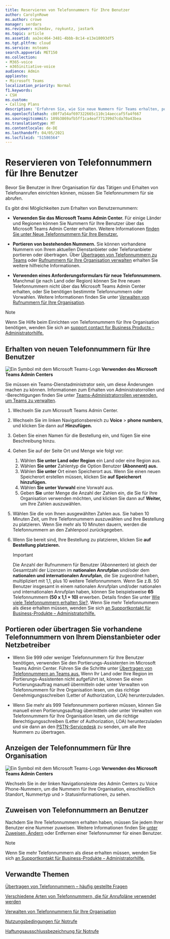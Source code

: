 ```yaml
---
title: Reservieren von Telefonnummern für Ihre Benutzer
author: CarolynRowe
ms.author: crowe
manager: serdars
ms.reviewer: mikedav, roykuntz, jastark
ms.topic: article
ms.assetid: aa2ec464-3481-4bbb-8c14-e13e18093df5
ms.tgt.pltfrm: cloud
ms.service: msteams
search.appverid: MET150
ms.collection:
- M365-voice
- m365initiative-voice
audience: Admin
appliesto:
- Microsoft Teams
localization_priority: Normal
f1.keywords:
- CSH
ms.custom:
- Calling Plans
description: 'Erfahren Sie, wie Sie neue Nummern für Teams erhalten, portieren oder übertragen sowie die Änderungen für Ihre Benutzer anzeigen. '
ms.openlocfilehash: c80f7a54af697322665c110c14aeccaf5fa4f667
ms.sourcegitcommit: 109b3869afb5ff1ca4eaf771399d7cda70a43bea
ms.translationtype: MT
ms.contentlocale: de-DE
ms.lasthandoff: 04/05/2021
ms.locfileid: "51586564"
---
```

# <a name="getting-phone-numbers-for-your-users"></a>Reservieren von Telefonnummern für Ihre Benutzer

Bevor Sie Benutzer in Ihrer Organisation für das Tätigen und Erhalten von Telefonanrufen einrichten können, müssen Sie Telefonnummern für sie abrufen.
  
Es gibt drei Möglichkeiten zum Erhalten von Benutzernummern:

- **Verwenden Sie das Microsoft Teams Admin Center.** Für einige Länder und Regionen können Sie Nummern für Ihre Benutzer über das Microsoft Teams Admin Center erhalten. Weitere Informationen [finden Sie unter Neue Telefonnummern für Ihre Benutzer.](#get-new-phone-numbers-for-your-users)

- **Portieren von bestehenden Nummern.** Sie können vorhandene Nummern von Ihrem aktuellen Dienstanbieter oder Telefonanbieter portieren oder übertragen. Über [Übertragen von Telefonnummern zu Teams](./phone-number-calling-plans/transfer-phone-numbers-to-teams.md) oder [Rufnummern für Ihre Organisation verwalten](/microsoftteams/manage-phone-numbers-for-your-organization) erhalten Sie weitere hilfreiche Informationen.  
  
- **Verwenden eines Anforderungsformulars für neue Telefonnummern.** Manchmal (je nach Land oder Region) können Sie Ihre neuen Telefonnummern nicht über das Microsoft Teams Admin Center erhalten, oder Sie benötigen bestimmte Telefonnummern oder Vorwahlen. Weitere Informationen finden Sie unter [Verwalten von Rufnummern für Ihre Organisation](/microsoftteams/manage-phone-numbers-for-your-organization).
  
> [!NOTE]
> Wenn Sie Hilfe beim Einrichten von Telefonnummern für Ihre Organisation benötigen, wenden Sie sich an [support contact for Business Products – Administratorhilfe.](https://docs.microsoft.com/microsoft-365/admin/contact-support-for-business-products?view=o365-worldwide&tabs=online)
  
## <a name="get-new-phone-numbers-for-your-users"></a>Erhalten von neuen Telefonnummern für Ihre Benutzer

![Ein Symbol mit dem Microsoft Teams-Logo](media/teams-logo-30x30.png) **Verwenden des Microsoft Teams Admin Centers**

Sie müssen ein Teams-Dienstadministrator sein, um diese Änderungen machen zu können. Informationen zum Erhalten von Administratorrollen und -Berechtigungen finden Sie unter [Teams-Administratorrollen verwenden, um Teams zu verwalten](./using-admin-roles.md).

1. Wechseln Sie zum Microsoft Teams Admin Center.
2. Wechseln Sie im linken Navigationsbereich zu **Voice**  >  **phone numbers**, und klicken Sie dann auf **Hinzufügen.**
3. Geben Sie einen Namen für die Bestellung ein, und fügen Sie eine Beschreibung hinzu.
4. Gehen Sie auf der Seite Ort und Menge wie folgt vor:
    1. Wählen **Sie unter Land oder Region** ein Land oder eine Region aus.
    2. Wählen **Sie unter** Zahlentyp die Option Benutzer **(Abonnent) aus.**
    3. Wählen **Sie unter** Ort einen Speicherort aus. Wenn Sie einen neuen Speicherort erstellen müssen, klicken Sie **auf Speicherort hinzufügen.**
    4. Wählen **Sie unter Vorwahl** eine Vorwahl aus.
    5. Geben **Sie** unter Menge die Anzahl der Zahlen ein, die Sie für Ihre Organisation verwenden möchten, und klicken Sie dann auf **Weiter,** um Ihre Zahlen auszuwählen.
5. Wählen Sie die von Ihnen ausgewählten Zahlen aus. Sie haben 10 Minuten Zeit, um Ihre Telefonnummern auszuwählen und Ihre Bestellung zu platzieren. Wenn Sie mehr als 10 Minuten dauern, werden die Telefonnummern an den Zahlenpool zurückgegeben.
6. Wenn Sie bereit sind, Ihre Bestellung zu platzieren, klicken Sie **auf Bestellung platzieren.**

    > [!IMPORTANT]
    > Die Anzahl der Rufnummern für Benutzer (Abonnenten) ist gleich der Gesamtzahl der Lizenzen im **nationalen Anrufplan** und/oder dem **nationalen und internationalen Anrufplan**, die Sie zugeordnet haben, multipliziert mit 1,1, plus 10 weitere Telefonnummern. Wenn Sie z.B. 50 Benutzer insgesamt in einem nationalen Anrufplan und/oder nationalen und internationalen Anrufplan haben, können Sie beispielsweise **65** Telefonnummern **(50 x 1,1 + 10)** erwerben. Details finden Sie unter [Wie viele Telefonnummern erhalten Sie?](./how-many-phone-numbers-can-you-get.md). Wenn Sie mehr Telefonnummern als diese erhalten müssen, wenden Sie sich [an Supportkontakt für Business-Produkte – Administratorhilfe.](/microsoft-365/admin/contact-support-for-business-products?tabs=online&view=o365-worldwide)
  
## <a name="port-or-transfer-phone-numbers-from-your-service-provider-or-phone-carrier"></a>Portieren oder übertragen Sie vorhandene Telefonnummern von Ihrem Dienstanbieter oder Netzbetreiber
  
- Wenn Sie 999 oder weniger Telefonnummern für Ihre Benutzer benötigen, verwenden Sie den Portierungs-Assistenten im Microsoft Teams Admin Center. Führen Sie die Schritte unter [Übertragen von Telefonnummern an Teams aus.](./phone-number-calling-plans/transfer-phone-numbers-to-teams.md) Wenn Ihr Land oder Ihre Region im Portierungs-Assistenten nicht aufgeführt ist, können Sie einen Portierungsauftrag manuell übermitteln oder unter Verwalten von Telefonnummern für Ihre Organisation lesen, um das richtige Genehmigungsschreiben (Letter of Authorization, LOA) herunterzuladen. [](phone-number-calling-plans/manually-submit-port-order.md) [](/microsoftteams/manage-phone-numbers-for-your-organization)

- Wenn Sie mehr als 999 Telefonnummern [](phone-number-calling-plans/manually-submit-port-order.md) portieren müssen, können [](/microsoftteams/manage-phone-numbers-for-your-organization) Sie manuell einen Portierungsauftrag übermitteln oder unter Verwalten von Telefonnummern für Ihre Organisation lesen, um die richtige Berechtigungsschreiben (Letter of Authorization, LOA) herunterzuladen und sie dann an den [PSTN-Servicedesk](manage-phone-numbers-for-your-organization/contact-pstn-service-desk.md) zu senden, um alle Ihre Nummern zu übertragen.

## <a name="view-the-phone-numbers-for-your-organization"></a>Anzeigen der Telefonnummern für Ihre Organisation

![Ein Symbol mit dem Microsoft Teams-Logo](media/teams-logo-30x30.png) **Verwenden des Microsoft Teams Admin Centers**

Wechseln Sie in der linken Navigationsleiste des Admin Centers zu Voice Phone-Nummern, um die Nummern für Ihre Organisation, einschließlich Standort, Nummertyp und  >   Statusinformationen, zu sehen.
  
## <a name="assign-phone-numbers-to-users"></a>Zuweisen von Telefonnummern an Benutzer

Nachdem Sie Ihre Telefonnummern erhalten haben, müssen Sie jedem Ihrer Benutzer eine Nummer zuweisen. Weitere Informationen finden Sie [unter Zuweisen, Ändern](./assign-change-or-remove-a-phone-number-for-a-user.md) oder Entfernen einer Telefonnummer für einen Benutzer.

> [!NOTE]
> Wenn Sie mehr Telefonnummern als diese erhalten müssen, wenden Sie sich [an Supportkontakt für Business-Produkte – Administratorhilfe.](/microsoft-365/admin/contact-support-for-business-products?tabs=online&view=o365-worldwide)

## <a name="related-topics"></a>Verwandte Themen

[Übertragen von Telefonnummern – häufig gestellte Fragen](./phone-number-calling-plans/port-order-overview.md)

[Verschiedene Arten von Telefonnummern, die für Anrufpläne verwendet werden](./different-kinds-of-phone-numbers-used-for-calling-plans.md)

[Verwalten von Telefonnummern für Ihre Organisation](/microsoftteams/manage-phone-numbers-for-your-organization)

[Nutzungsbedingungen für Notrufe](./emergency-calling-terms-and-conditions.md)

[Haftungsausschlussbezeichnung für Notrufe](https://github.com/MicrosoftDocs/OfficeDocs-SkypeForBusiness/blob/live/Teams/downloads/emergency-calling/emergency-calling-label-(en-us)-(v.1.0).zip?raw=true)